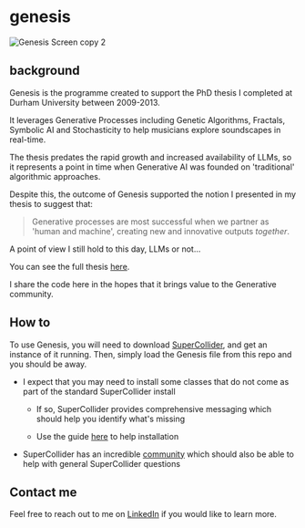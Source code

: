# genesis

![Genesis Screen copy 2](https://github.com/user-attachments/assets/80653ef2-9446-4f08-86a0-94a8f052930b)

## background
Genesis is the programme created to support the PhD thesis I completed
at Durham University between 2009-2013.

It leverages Generative Processes including Genetic Algorithms, Fractals, Symbolic AI and Stochasticity to help musicians explore soundscapes in real-time. 

The thesis predates the rapid growth and increased availability of LLMs, so it represents a point in time when Generative AI was founded on 'traditional' algorithmic approaches.

Despite this, the outcome of Genesis supported the notion I presented in my thesis to suggest
that:
> Generative processes are most successful when we partner as 'human
and machine', creating new and innovative outputs _together_. 

A point of view I still hold to this day, LLMs or not...

You can see the full thesis [here](http://etheses.dur.ac.uk/11033/).

I share the code here in the hopes that it brings value to the Generative community.

## How to
To use Genesis, you will need to download [SuperCollider](https://supercollider.github.io/), and get an instance
of it running. Then, simply load the Genesis file from this repo and you
should be away.

- I expect that you may need to install some classes that do not come as
  part of the standard SuperCollider install

  - If so, SuperCollider provides comprehensive messaging which should
    help you identify what's missing

  - Use the guide [here](https://supercollider.github.io/sc3-plugins/)
    to help installation

- SuperCollider has an incredible
  [community](https://supercollider.github.io/links) which should also
  be able to help with general SuperCollider questions

## Contact me
Feel free to reach out
to me on [LinkedIn](https://www.linkedin.com/in/julianwilliam/) if you would like to learn more.
